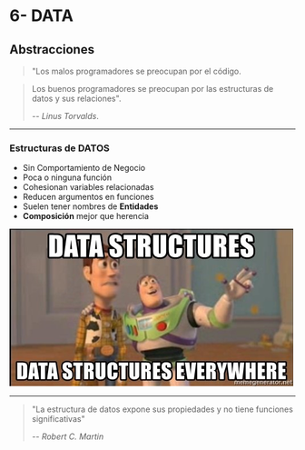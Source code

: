 # 6- DATA

## Abstracciones

> "Los malos programadores se preocupan por el código.

> Los buenos programadores se preocupan por las estructuras de datos y sus relaciones".
>
> -- _Linus Torvalds_.

---

### Estructuras de DATOS

- Sin Comportamiento de Negocio
- Poca o ninguna función
- Cohesionan variables relacionadas
- Reducen argumentos en funciones
- Suelen tener nombres de **Entidades**
- **Composición** mejor que herencia

![Estructuras de datos por todas partes](./data-everywhere.jpg)

---

> "La estructura de datos expone sus propiedades y no tiene funciones significativas"
>
> -- _Robert C. Martin_

